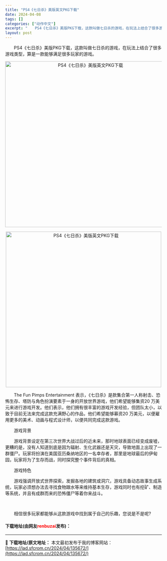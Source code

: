 ```yaml
---
title: "PS4《七日杀》美版英文PKG下载"
date: 2024-04-08
tags: []
categories: ["动作中文"]
excerpt: "　　PS4《七日杀》美版PKG下载，这款叫做七日杀的游戏，在玩法上结合了很多游戏类型，算是一款能够满足很多玩家的游戏。 　　The Fun Pimps Entertainment 表示，《七日杀》是款集合第一人称射击、恐怖生存、塔防与角色扮演要素于一身的开放世界游戏，他们希望能够集资20 万美元来进&hellip;"
layout: post
---
```


 <p>　　PS4《七日杀》美版PKG下载，这款叫做七日杀的游戏，在玩法上结合了很多游戏类型，算是一款能够满足很多玩家的游戏。</p> <p align="center"><img align="" border="0" src="https://lad.sfcrom.cn/wp-content/uploads/2024/04/20240408_661356b601659.webp" width="533" alt="PS4《七日杀》美版英文PKG下载" /></p> <p align="center"><img align="" border="0" src="https://lad.sfcrom.cn/wp-content/uploads/2024/04/20240408_661356b65b26c.webp" width="500" alt="PS4《七日杀》美版英文PKG下载" /></p> <p>　　The Fun Pimps Entertainment 表示，《七日杀》是款集合第一人称射击、恐怖生存、塔防与角色扮演要素于一身的开放世界游戏，他们希望能够集资20 万美元来进行游戏开发。他们表示，他们拥有很丰富的游戏开发经验，但团队太小，以致于目前无法来完成这款充满野心的作品，他们希望能够募资20 万美元，以便雇用更多的美术、动画与程式设计师，以便共同完成这款游戏。</p> <p>　　游戏背景</p> <p>　　游戏背景设定在第三次世界大战过后的近未来，那时地球表面已经变成废墟，更糟的是，没有人知道到底是因为辐射、生化武器还是天灾，导致地面上出现了一群僵尸。玩家将扮演在美国亚历桑纳地区的一名幸存者，那里是地球最后的伊甸园，玩家将为了生存而战，同时探究整个事件背后的真相。</p> <p>　　游戏特色</p> <p>　　游戏强调开放式世界探索，发掘各地的建筑或洞穴，游戏具备动态故事生成系统，玩家必须想办法去寻找食物跟水等来维持基本生存，游戏同时也有挖矿、制造等系统，并且有成群而来的恐怖僵尸等着你来战斗。</p> <p>&nbsp;</p> <p>　　相信很多玩家都能够从这款游戏中找到属于自己的乐趣，您说是不是呢?</p> <p><h4>下载地址(由网友<font color="red">renbuzai</font>发布)：</h4></p> 

---
📖 **下载地址/原文地址：** 本文最初发布于我的博客网站：[https://lad.sfcrom.cn/2024/04/135672/](https://lad.sfcrom.cn/2024/04/135672/)

